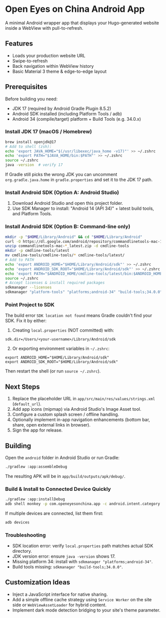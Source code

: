 # Open Eyes on China Android App

A minimal Android wrapper app that displays your Hugo-generated website inside a WebView with pull-to-refresh.

## Features

- Loads your production website URL
- Swipe-to-refresh
- Back navigation within WebView history
- Basic Material 3 theme & edge-to-edge layout

## Prerequisites

Before building you need:
- JDK 17 (required by Android Gradle Plugin 8.5.2)
- Android SDK installed (including Platform Tools / adb)
- Android 34 (compile/target) platform + Build Tools (e.g. 34.0.x)

### Install JDK 17 (macOS / Homebrew)
```bash
brew install openjdk@17
# Add to shell (zsh):
echo 'export JAVA_HOME="$(/usr/libexec/java_home -v17)"' >> ~/.zshrc
echo 'export PATH="$JAVA_HOME/bin:$PATH"' >> ~/.zshrc
source ~/.zshrc
java -version  # verify 17
```
If Gradle still picks the wrong JDK you can uncomment `org.gradle.java.home` in `gradle.properties` and set it to the JDK 17 path.

### Install Android SDK (Option A: Android Studio)
1. Download Android Studio and open this project folder.
2. Use SDK Manager to install: "Android 14 (API 34)" + latest build tools, and Platform Tools.

### Install Android SDK (Option B: Command-line only)
```bash
mkdir -p "$HOME/Library/Android" && cd "$HOME/Library/Android"
curl -O https://dl.google.com/android/repository/commandlinetools-mac-11076708_latest.zip
unzip commandlinetools-mac-*_latest.zip -d cmdline-tools
mkdir -p cmdline-tools/latest
mv cmdline-tools/cmdline-tools/* cmdline-tools/latest/
# Add to PATH
echo 'export ANDROID_HOME="$HOME/Library/Android/sdk"' >> ~/.zshrc
echo 'export ANDROID_SDK_ROOT="$HOME/Library/Android/sdk"' >> ~/.zshrc
echo 'export PATH="$ANDROID_HOME/cmdline-tools/latest/bin:$ANDROID_HOME/platform-tools:$PATH"' >> ~/.zshrc
source ~/.zshrc
# Accept licenses & install required packages
sdkmanager --licenses
sdkmanager "platform-tools" "platforms;android-34" "build-tools;34.0.0"
```

### Point Project to SDK
The build error `SDK location not found` means Gradle couldn't find your SDK. Fix it by either:
1. Creating `local.properties` (NOT committed) with:
```
sdk.dir=/Users/<your-username>/Library/Android/sdk
```
2. Or exporting environment variables in `~/.zshrc`:
```
export ANDROID_HOME="$HOME/Library/Android/sdk"
export ANDROID_SDK_ROOT="$HOME/Library/Android/sdk"
```
Then restart the shell (or run `source ~/.zshrc`).

## Next Steps

1. Replace the placeholder URL in `app/src/main/res/values/strings.xml` (`default_url`).
2. Add app icons (mipmap) via Android Studio's Image Asset tool.
3. Configure a custom splash screen / offline handling.
4. Optionally implement in-app navigation enhancements (bottom bar, share, open external links in browser).
5. Sign the app for release.

## Building

Open the `android` folder in Android Studio or run Gradle:

```bash
./gradlew :app:assembleDebug
```

The resulting APK will be in `app/build/outputs/apk/debug/`.

### Build & Install to Connected Device Quickly
```bash
./gradlew :app:installDebug
adb shell monkey -p com.openeyesonchina.app -c android.intent.category.LAUNCHER 1
```
If multiple devices are connected, list them first:
```bash
adb devices
```

### Troubleshooting
- SDK location error: verify `local.properties` path matches actual SDK directory.
- JDK version error: ensure `java -version` shows 17.
- Missing platform 34: install with `sdkmanager "platforms;android-34"`.
- Build tools missing: `sdkmanager "build-tools;34.0.0"`.

## Customization Ideas

- Inject a JavaScript interface for native sharing.
- Add a simple offline cache strategy using `Service Worker` on the site side or `WebViewAssetLoader` for hybrid content.
- Implement dark mode detection bridging to your site's theme parameter.
